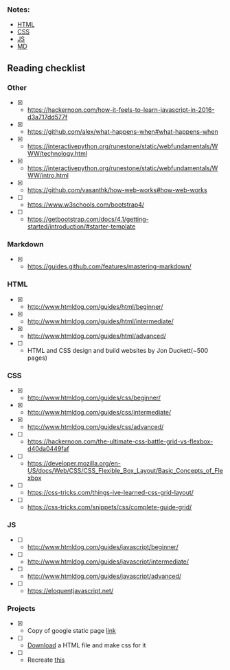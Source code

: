 ### Notes:

-	[HTML](https://github.com/kkeglje/Web-Dev/blob/master/notesHTML.md)
-	[CSS](https://github.com/kkeglje/Web-Dev/blob/master/notesCSS.md)
-	[JS](https://github.com/kkeglje/Web-Dev/blob/master/notesJS.md)
-	[MD](https://github.com/kkeglje/Web-Dev/blob/master/notesMD.md)


## Reading checklist

### Other
- [x] - https://hackernoon.com/how-it-feels-to-learn-javascript-in-2016-d3a717dd577f
- [x] - https://github.com/alex/what-happens-when#what-happens-when
- [x] - https://interactivepython.org/runestone/static/webfundamentals/WWW/technology.html
- [x] - https://interactivepython.org/runestone/static/webfundamentals/WWW/intro.html
- [x] - https://github.com/vasanthk/how-web-works#how-web-works
- [ ] - https://www.w3schools.com/bootstrap4/
- [ ] - https://getbootstrap.com/docs/4.1/getting-started/introduction/#starter-template


### Markdown

- [x] - https://guides.github.com/features/mastering-markdown/

### HTML
- [x] - http://www.htmldog.com/guides/html/beginner/
- [x] - http://www.htmldog.com/guides/html/intermediate/
- [x] - http://www.htmldog.com/guides/html/advanced/
- [ ] - HTML and CSS design and build websites by Jon Duckett(~500 pages)


### CSS
- [x] - http://www.htmldog.com/guides/css/beginner/
- [x] - http://www.htmldog.com/guides/css/intermediate/
- [x] - http://www.htmldog.com/guides/css/advanced/
- [ ] - https://hackernoon.com/the-ultimate-css-battle-grid-vs-flexbox-d40da0449faf
- [ ] - https://developer.mozilla.org/en-US/docs/Web/CSS/CSS_Flexible_Box_Layout/Basic_Concepts_of_Flexbox
- [ ] - https://css-tricks.com/things-ive-learned-css-grid-layout/
- [ ] - https://css-tricks.com/snippets/css/complete-guide-grid/

### JS
- [ ] - http://www.htmldog.com/guides/javascript/beginner/
- [ ] - http://www.htmldog.com/guides/javascript/intermediate/
- [ ] - http://www.htmldog.com/guides/javascript/advanced/
- [ ] - https://eloquentjavascript.net/

### Projects
- [x] - Copy of google static page [link](https://github.com/kkeglje/Web-Dev/blob/master/Small_Projects/googleCopy)
- [ ] - [Download](http://www.csszengarden.com/) a HTML file and make css for it 
- [ ] - Recreate [this](http://jthemes.org/demo-admin/minton/)

